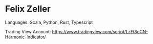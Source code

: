 # Felix Zeller

Languages: Scala, Python, Rust, Typescript


Trading View Account: https://www.tradingview.com/script/LzFt8cCN-Harmonic-Indicator/


